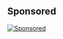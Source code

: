 ## Sponsored
[![Sponsored](https://staging.gitads.dev/v1/ad-serve?source=adityajha2005/network-sniffer@github)](https://staging.gitads.dev/v1/ad-track?source=adityajha2005/network-sniffer@github)

<!-- GitAds-Verify: MRFORZSDVI4LAV39NMO1XZGSWZHUZKXA -->
